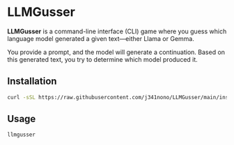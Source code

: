 # LLMGusser

**LLMGusser** is a command-line interface (CLI) game where you guess which language model generated a given text—either Llama or Gemma.

You provide a prompt, and the model will generate a continuation. Based on this generated text, you try to determine which model produced it.

## Installation

```bash
curl -sSL https://raw.githubusercontent.com/j341nono/LLMGusser/main/install.sh | bash
```

## Usage
```bash
llmgusser
```

